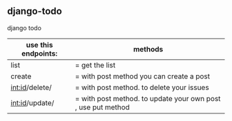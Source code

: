 ## django-todo
django todo 

| use this endpoints:| methods |
| ------------------------------------------------------------------------------------------------------------------------ | ----------- |
| list | = get the list | 
| create | = with post method you can create a post| 
| <int:id>/delete/ | = with  post method. to delete your issues | 
| <int:id>/update/ | = with post method. to update your own post , use put method | 

